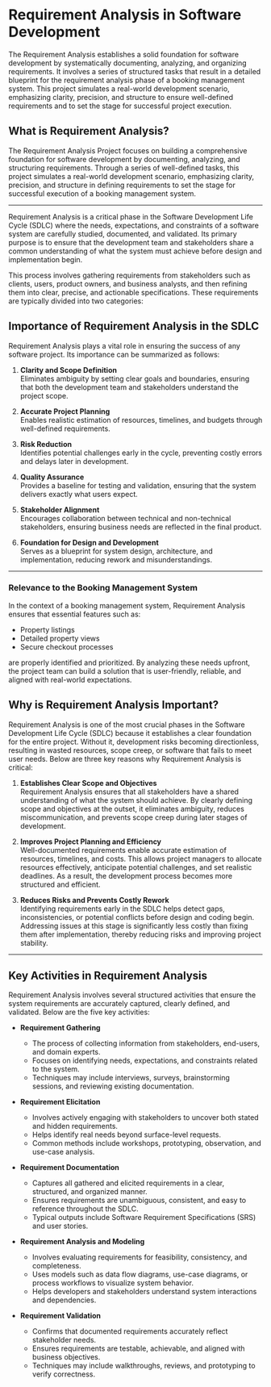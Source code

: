 # Requirement Analysis in Software Development
The Requirement Analysis establishes a solid foundation for software development by systematically documenting, analyzing, and organizing requirements. It involves a series of structured tasks that result in a detailed blueprint for the requirement analysis phase of a booking management system. This project simulates a real-world development scenario, emphasizing clarity, precision, and structure to ensure well-defined requirements and to set the stage for successful project execution.

## What is Requirement Analysis?  
The Requirement Analysis Project focuses on building a comprehensive foundation for software development by documenting, analyzing, and structuring requirements. Through a series of well-defined tasks, this project simulates a real-world development scenario, emphasizing clarity, precision, and structure in defining requirements to set the stage for successful execution of a booking management system.  

---
Requirement Analysis is a critical phase in the Software Development Life Cycle (SDLC) where the needs, expectations, and constraints of a software system are carefully studied, documented, and validated. Its primary purpose is to ensure that the development team and stakeholders share a common understanding of what the system must achieve before design and implementation begin.  

This process involves gathering requirements from stakeholders such as clients, users, product owners, and business analysts, and then refining them into clear, precise, and actionable specifications. These requirements are typically divided into two categories:  



## Importance of Requirement Analysis in the SDLC  

Requirement Analysis plays a vital role in ensuring the success of any software project. Its importance can be summarized as follows:  

1. **Clarity and Scope Definition**  
   Eliminates ambiguity by setting clear goals and boundaries, ensuring that both the development team and stakeholders understand the project scope.  

2. **Accurate Project Planning**  
   Enables realistic estimation of resources, timelines, and budgets through well-defined requirements.  

3. **Risk Reduction**  
   Identifies potential challenges early in the cycle, preventing costly errors and delays later in development.  

4. **Quality Assurance**  
   Provides a baseline for testing and validation, ensuring that the system delivers exactly what users expect.  

5. **Stakeholder Alignment**  
   Encourages collaboration between technical and non-technical stakeholders, ensuring business needs are reflected in the final product.  

6. **Foundation for Design and Development**  
   Serves as a blueprint for system design, architecture, and implementation, reducing rework and misunderstandings.  

---

### Relevance to the Booking Management System  

In the context of a booking management system, Requirement Analysis ensures that essential features such as:  

- Property listings  
- Detailed property views  
- Secure checkout processes  

are properly identified and prioritized. By analyzing these needs upfront, the project team can build a solution that is user-friendly, reliable, and aligned with real-world expectations.  

## Why is Requirement Analysis Important?  

Requirement Analysis is one of the most crucial phases in the Software Development Life Cycle (SDLC) because it establishes a clear foundation for the entire project. Without it, development risks becoming directionless, resulting in wasted resources, scope creep, or software that fails to meet user needs. Below are three key reasons why Requirement Analysis is critical:  

1. **Establishes Clear Scope and Objectives**  
   Requirement Analysis ensures that all stakeholders have a shared understanding of what the system should achieve. By clearly defining scope and objectives at the outset, it eliminates ambiguity, reduces miscommunication, and prevents scope creep during later stages of development.  

2. **Improves Project Planning and Efficiency**  
   Well-documented requirements enable accurate estimation of resources, timelines, and costs. This allows project managers to allocate resources effectively, anticipate potential challenges, and set realistic deadlines. As a result, the development process becomes more structured and efficient.  

3. **Reduces Risks and Prevents Costly Rework**  
   Identifying requirements early in the SDLC helps detect gaps, inconsistencies, or potential conflicts before design and coding begin. Addressing issues at this stage is significantly less costly than fixing them after implementation, thereby reducing risks and improving project stability.    

---


## Key Activities in Requirement Analysis  

Requirement Analysis involves several structured activities that ensure the system requirements are accurately captured, clearly defined, and validated. Below are the five key activities:  

- **Requirement Gathering**  
  - The process of collecting information from stakeholders, end-users, and domain experts.  
  - Focuses on identifying needs, expectations, and constraints related to the system.  
  - Techniques may include interviews, surveys, brainstorming sessions, and reviewing existing documentation.  

- **Requirement Elicitation**  
  - Involves actively engaging with stakeholders to uncover both stated and hidden requirements.  
  - Helps identify real needs beyond surface-level requests.  
  - Common methods include workshops, prototyping, observation, and use-case analysis.  

- **Requirement Documentation**  
  - Captures all gathered and elicited requirements in a clear, structured, and organized manner.  
  - Ensures requirements are unambiguous, consistent, and easy to reference throughout the SDLC.  
  - Typical outputs include Software Requirement Specifications (SRS) and user stories.  

- **Requirement Analysis and Modeling**  
  - Involves evaluating requirements for feasibility, consistency, and completeness.  
  - Uses models such as data flow diagrams, use-case diagrams, or process workflows to visualize system behavior.  
  - Helps developers and stakeholders understand system interactions and dependencies.  

- **Requirement Validation**  
  - Confirms that documented requirements accurately reflect stakeholder needs.  
  - Ensures requirements are testable, achievable, and aligned with business objectives.  
  - Techniques may include walkthroughs, reviews, and prototyping to verify correctness.  


